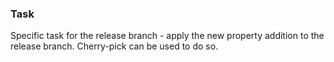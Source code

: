 ### Task

Specific task for the release branch - apply the new property addition to the release branch. Cherry-pick can be used to do so.